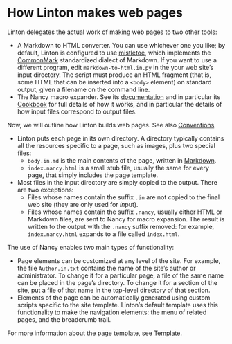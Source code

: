 # How Linton makes web pages

Linton delegates the actual work of making web pages to two other tools:

+ A Markdown to HTML converter. You can use whichever one you like; by default, Linton is configured to use [mistletoe](https://github.com/miyuchina/mistletoe), which implements the [CommonMark](https://commonmark.org/) standardized dialect of Markdown. If you want to use a different program, edit `markdown-to-html.in.py` in the your web site’s input directory. The script must produce an HTML fragment (that is, some HTML that can be inserted into a `<body>` element) on standard output, given a filename on the command line.
+ The Nancy macro expander. See its [documentation](https://github.com/rrthomas/nancy/blob/main/README.md) and in particular its [Cookbook](https://github.com/rrthomas/nancy/blob/main/Cookbook.md) for full details of how it works, and in particular the details of how input files correspond to output files.

Now, we will outline how Linton builds web pages. See also [Conventions](../Conventions/index.html).

+ Linton puts each page in its own directory. A directory typically contains all the resources specific to a page, such as images, plus two special files:
    + `body.in.md` is the main contents of the page, written in [Markdown](https://daringfireball.net/projects/markdown/).
    + `index.nancy.html` is a small stub file, usually the same for every page, that simply includes the page template.
+ Most files in the input directory are simply copied to the output. There are two exceptions:
    + Files whose names contain the suffix `.in` are not copied to the final web site (they are only used for *in*put).
    + Files whose names contain the suffix `.nancy`, usually either HTML or Markdown files, are sent to Nancy for macro expansion. The result is written to the output with the `.nancy` suffix removed: for example, `index.nancy.html` expands to a file called `index.html`.

The use of Nancy enables two main types of functionality:

+ Page elements can be customized at any level of the site. For example, the file `Author.in.txt` contains the name of the site’s author or administrator. To change it for a particular page, a file of the same name can be placed in the page’s directory. To change it for a section of the site, put a file of that name in the top-level directory of that section.
+ Elements of the page can be automatically generated using custom scripts specific to the site template. Linton’s default template uses this functionality to make the navigation elements: the menu of related pages, and the breadcrumb trail.

For more information about the page template, see [Template](../Template/index.html).